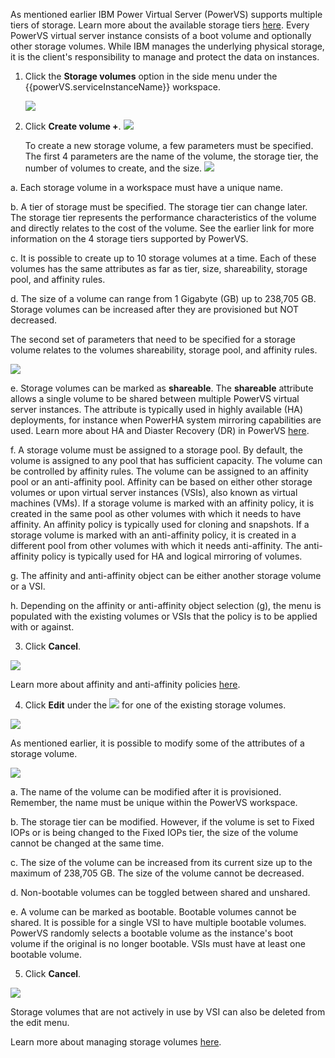 As mentioned earlier IBM Power Virtual Server (PowerVS) supports multiple tiers of storage. Learn more about the available storage tiers <a href="https://cloud.ibm.com/docs/power-iaas?topic=power-iaas-about-power-iaas#storage-tiers-spec-private-cloud" target="_blank">here</a>. Every PowerVS virtual server instance consists of a boot volume and optionally other storage volumes. While IBM manages the underlying physical storage, it is the client's responsibility to manage and protect the data on instances.

1. Click the **Storage volumes** option in the side menu under the {{powerVS.serviceInstanceName}} workspace.

    ![](_attachments/StorageVolumesMenu.png)

2. Click **Create volume +**.
    ![](_attachments/StorageVolumeTable.png)

   To create a new storage volume, a few parameters must be specified. The first 4 parameters are the name of the volume, the storage tier, the number of volumes to create, and the size.
   ![](_attachments/StorageVolumeCreate-1.png)

a. Each storage volume in a workspace must have a unique name.

b. A tier of storage must be specified. The storage tier can change later. The storage tier represents the performance characteristics of the volume and directly relates to the cost of the volume. See the earlier link for more information on the 4 storage tiers supported by PowerVS.

c. It is possible to create up to 10 storage volumes at a time. Each of these volumes has the same attributes as far as tier, size, shareability, storage pool, and affinity rules.

d. The size of a volume can range from 1 Gigabyte (GB) up to 238,705 GB. Storage volumes can be increased after they are provisioned but NOT decreased.

The second set of parameters that need to be specified for a storage volume relates to the volumes shareability, storage pool, and affinity rules.

![](_attachments/StorageVolumeCreate-2.png)

e. Storage volumes can be marked as **shareable**. The **shareable** attribute allows a single volume to be shared between multiple PowerVS virtual server instances. The attribute is typically used in highly available (HA) deployments, for instance when PowerHA system mirroring capabilities are used. Learn more about HA and Diaster Recovery (DR) in PowerVS <a href="https://cloud.ibm.com/docs/power-iaas?topic=power-iaas-ha-dr" target="_blank">here</a>.

f. A storage volume must be assigned to a storage pool. By default, the volume is assigned to any pool that has sufficient capacity. The volume can be controlled by affinity rules. The volume can be assigned to an affinity pool or an anti-affinity pool. Affinity can be based on either other storage volumes or upon virtual server instances (VSIs), also known as virtual machines (VMs). If a storage volume is marked with an affinity policy, it is created in the same pool as other volumes with which it needs to have affinity. An affinity policy is typically used for cloning and snapshots. If a storage volume is marked with an anti-affinity policy, it is created in a different pool from other volumes with which it needs anti-affinity. The anti-affinity policy is typically used for HA and logical mirroring of volumes.

g. The affinity and anti-affinity object can be either another storage volume or a VSI.

h. Depending on the affinity or anti-affinity object selection (g), the menu is populated with the existing volumes or VSIs that the policy is to be applied with or against.

3. Click **Cancel**.

![](_attachments/StorageVolumeCreate-3.png)

Learn more about affinity and anti-affinity policies <a href="https://cloud.ibm.com/docs/power-iaas?topic=power-iaas-powervs-faqs#affinity">here</a>.

4. Click **Edit** under the ![](_attachments/ellipses.png) for one of the existing storage volumes.

![](_attachments/StorageVolumeEditMenu.png)

As mentioned earlier, it is possible to modify some of the attributes of a storage volume.

![](_attachments/StorageVolumeEdit-1.png)

a. The name of the volume can be modified after it is provisioned. Remember, the name must be unique within the PowerVS workspace.

b. The storage tier can be modified. However, if the volume is set to Fixed IOPs or is being changed to the Fixed IOPs tier, the size of the volume cannot be changed at the same time.

c. The size of the volume can be increased from its current size up to the maximum of 238,705 GB. The size of the volume cannot be decreased.

d. Non-bootable volumes can be toggled between shared and unshared.

e. A volume can be marked as bootable. Bootable volumes cannot be shared. It is possible for a single VSI to have multiple bootable volumes. PowerVS randomly selects a bootable volume as the instance's boot volume if the original is no longer bootable. VSIs must have at least one bootable volume.

5. Click **Cancel**.

![](_attachments/StorageVolumeEdit-3.png)

Storage volumes that are not actively in use by VSI can also be deleted from the edit menu.

Learn more about managing storage volumes <a href="https://cloud.ibm.com/docs/power-iaas?topic=power-iaas-modifying-instance#modifying-volume-network" target="_blank">here</a>.